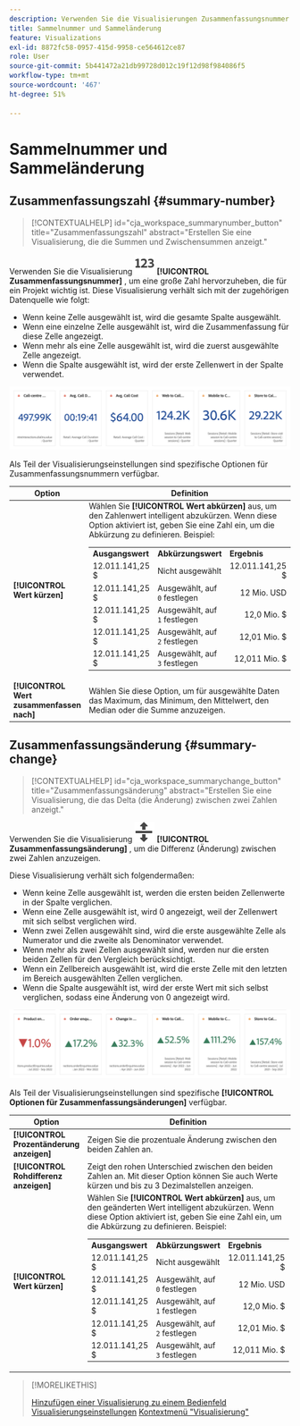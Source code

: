 ```yaml
---
description: Verwenden Sie die Visualisierungen Zusammenfassungsnummer und Zusammenfassungsänderung , um wichtige Datenpunkte in einem Projekt anzuzeigen.
title: Sammelnummer und Sammeländerung
feature: Visualizations
exl-id: 8872fc58-0957-415d-9958-ce564612ce87
role: User
source-git-commit: 5b441472a21db99728d012c19f12d98f984086f5
workflow-type: tm+mt
source-wordcount: '467'
ht-degree: 51%

---
```


# Sammelnummer und Sammeländerung

## Zusammenfassungszahl {#summary-number}

<!-- markdownlint-disable MD034 -->

>[!CONTEXTUALHELP]
>id="cja_workspace_summarynumber_button"
>title="Zusammenfassungszahl"
>abstract="Erstellen Sie eine Visualisierung, die die Summen und Zwischensummen anzeigt."

<!-- markdownlint-enable MD034 -->

Verwenden Sie die Visualisierung ![Zusammenfassen ](/help/assets/icons/123.svg) **[!UICONTROL Zusammenfassungsnummer]** , um eine große Zahl hervorzuheben, die für ein Projekt wichtig ist. Diese Visualisierung verhält sich mit der zugehörigen Datenquelle wie folgt:

* Wenn keine Zelle ausgewählt ist, wird die gesamte Spalte ausgewählt.
* Wenn eine einzelne Zelle ausgewählt ist, wird die Zusammenfassung für diese Zelle angezeigt.
* Wenn mehr als eine Zelle ausgewählt ist, wird die zuerst ausgewählte Zelle angezeigt.
* Wenn die Spalte ausgewählt ist, wird der erste Zellenwert in der Spalte verwendet.

![Visualisierung der Zusammenfassungsnummer](asses/../assets/summary-number.png)

Als Teil der Visualisierungseinstellungen sind spezifische Optionen für Zusammenfassungsnummern verfügbar.

| Option | Definition |
|--- |--- |
| **[!UICONTROL Wert kürzen]** | Wählen Sie **[!UICONTROL Wert abkürzen]** aus, um den Zahlenwert intelligent abzukürzen. Wenn diese Option aktiviert ist, geben Sie eine Zahl ein, um die Abkürzung zu definieren. Beispiel:<br/><table><tr><td>**Ausgangswert**</td><td>**Abkürzungswert**</td><td>**Ergebnis**</td></tr><tr><td>12.011.141,25 $</td><td>Nicht ausgewählt</td><td  align="right">12.011.141,25 $</td></tr><tr><td>12.011.141,25 $</td><td>Ausgewählt, auf `0` festlegen</td><td align="right">12 Mio. USD</td></tr><tr><td>12.011.141,25 $</td><td> Ausgewählt, auf `1` festlegen</td><td  align="right">12,0 Mio. $</td></tr><tr><td>12.011.141,25 $</td><td>Ausgewählt, auf `2` festlegen</td><td align="right">12,01 Mio. $</td></tr><tr><td>12.011.141,25 $</td><td>Ausgewählt, auf `3` festlegen</td><td align="right">12,011 Mio. $</td></tr></table> |
| **[!UICONTROL Wert zusammenfassen nach]** | Wählen Sie diese Option, um für ausgewählte Daten das Maximum, das Minimum, den Mittelwert, den Median oder die Summe anzuzeigen. |

## Zusammenfassungsänderung {#summary-change}

<!-- markdownlint-disable MD034 -->

>[!CONTEXTUALHELP]
>id="cja_workspace_summarychange_button"
>title="Zusammenfassungsänderung"
>abstract="Erstellen Sie eine Visualisierung, die das Delta (die Änderung) zwischen zwei Zahlen anzeigt."

<!-- markdownlint-enable MD034 -->


Verwenden Sie die Visualisierung ![MoveUpDown](/help/assets/icons/MoveUpDown.svg) **[!UICONTROL Zusammenfassungsänderung]** , um die Differenz (Änderung) zwischen zwei Zahlen anzuzeigen. <!-- This is applicable for AA, not CJA: The green and red color of the Summary Change can be controlled through [custom event polarity](https://experienceleague.adobe.com/docs/analytics/admin/admin-tools/success-events/success-event.html) or a calculated metric's [Show Upward Trend As](https://experienceleague.adobe.com/docs/analytics/components/calculated-metrics/calcmetric-workflow/cm-build-metrics.html) option.-->

<!--
The green and red color of the Summary Change can be controlled through [custom event polarity](https://experienceleague.adobe.com/docs/analytics/admin/admin/c-manage-report-suites/c-edit-report-suites/conversion-var-admin/c-success-events/success-event.md) or a calculated metric's [Show Upward Trend As](https://experienceleague.adobe.com/docs/analytics/components/calculated-metrics/calcmetric-workflow/cm-build-metrics.html) option.
-->

Diese Visualisierung verhält sich folgendermaßen:

* Wenn keine Zelle ausgewählt ist, werden die ersten beiden Zellenwerte in der Spalte verglichen.
* Wenn eine Zelle ausgewählt ist, wird 0 angezeigt, weil der Zellenwert mit sich selbst verglichen wird.
* Wenn zwei Zellen ausgewählt sind, wird die erste ausgewählte Zelle als Numerator und die zweite als Denominator verwendet.
* Wenn mehr als zwei Zellen ausgewählt sind, werden nur die ersten beiden Zellen für den Vergleich berücksichtigt.
* Wenn ein Zellbereich ausgewählt ist, wird die erste Zelle mit den letzten im Bereich ausgewählten Zellen verglichen.
* Wenn die Spalte ausgewählt ist, wird der erste Wert mit sich selbst verglichen, sodass eine Änderung von 0 angezeigt wird.


![Visualisierung der Zusammenfassungsänderung, die die Differenz zwischen zwei Zahlen anzeigt. s](assets/summary-change.png)


Als Teil der Visualisierungseinstellungen sind spezifische **[!UICONTROL Optionen für Zusammenfassungsänderungen]** verfügbar.

| Option | Definition |
|--- |--- |
| **[!UICONTROL Prozentänderung anzeigen]** | Zeigen Sie die prozentuale Änderung zwischen den beiden Zahlen an. |
| **[!UICONTROL Rohdifferenz anzeigen]** | Zeigt den rohen Unterschied zwischen den beiden Zahlen an. Mit dieser Option können Sie auch Werte kürzen und bis zu 3 Dezimalstellen anzeigen. |
| **[!UICONTROL Wert kürzen]** | Wählen Sie **[!UICONTROL Wert abkürzen]** aus, um den geänderten Wert intelligent abzukürzen. Wenn diese Option aktiviert ist, geben Sie eine Zahl ein, um die Abkürzung zu definieren. Beispiel:<br/><table><tr><td>**Ausgangswert**</td><td>**Abkürzungswert**</td><td>**Ergebnis**</td></tr><tr><td>12.011.141,25 $</td><td>Nicht ausgewählt</td><td  align="right">12.011.141,25 $</td></tr><tr><td>12.011.141,25 $</td><td>Ausgewählt, auf `0` festlegen</td><td align="right">12 Mio. USD</td></tr><tr><td>12.011.141,25 $</td><td> Ausgewählt, auf `1` festlegen</td><td  align="right">12,0 Mio. $</td></tr><tr><td>12.011.141,25 $</td><td>Ausgewählt, auf `2` festlegen</td><td align="right">12,01 Mio. $</td></tr><tr><td>12.011.141,25 $</td><td>Ausgewählt, auf `3` festlegen</td><td align="right">12,011 Mio. $</td></tr></table> |

>[!MORELIKETHIS]
>
>[Hinzufügen einer Visualisierung zu einem Bedienfeld](/help/analysis-workspace/visualizations/freeform-analysis-visualizations.md#add-visualizations-to-a-panel)
>[Visualisierungseinstellungen](/help/analysis-workspace/visualizations/freeform-analysis-visualizations.md#settings)
>[Kontextmenü &quot;Visualisierung&quot;](/help/analysis-workspace/visualizations/freeform-analysis-visualizations.md#context-menu)
>
